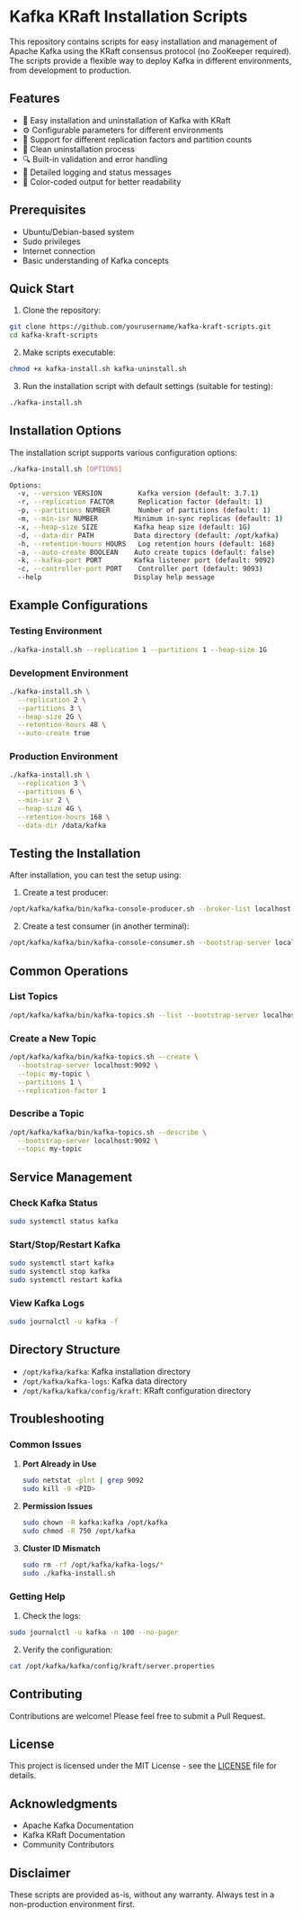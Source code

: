 # Kafka KRaft Installation Scripts

This repository contains scripts for easy installation and management of Apache Kafka using the KRaft consensus protocol (no ZooKeeper required). The scripts provide a flexible way to deploy Kafka in different environments, from development to production.

## Features

- 🚀 Easy installation and uninstallation of Kafka with KRaft
- ⚙️ Configurable parameters for different environments
- 🔄 Support for different replication factors and partition counts
- 🧹 Clean uninstallation process
- 🔍 Built-in validation and error handling
- 📝 Detailed logging and status messages
- 🎨 Color-coded output for better readability

## Prerequisites

- Ubuntu/Debian-based system
- Sudo privileges
- Internet connection
- Basic understanding of Kafka concepts

## Quick Start

1. Clone the repository:
```bash
git clone https://github.com/yourusername/kafka-kraft-scripts.git
cd kafka-kraft-scripts
```

2. Make scripts executable:
```bash
chmod +x kafka-install.sh kafka-uninstall.sh
```

3. Run the installation script with default settings (suitable for testing):
```bash
./kafka-install.sh
```

## Installation Options

The installation script supports various configuration options:

```bash
./kafka-install.sh [OPTIONS]

Options:
  -v, --version VERSION         Kafka version (default: 3.7.1)
  -r, --replication FACTOR      Replication factor (default: 1)
  -p, --partitions NUMBER       Number of partitions (default: 1)
  -m, --min-isr NUMBER         Minimum in-sync replicas (default: 1)
  -x, --heap-size SIZE         Kafka heap size (default: 1G)
  -d, --data-dir PATH          Data directory (default: /opt/kafka)
  -h, --retention-hours HOURS   Log retention hours (default: 168)
  -a, --auto-create BOOLEAN    Auto create topics (default: false)
  -k, --kafka-port PORT        Kafka listener port (default: 9092)
  -c, --controller-port PORT    Controller port (default: 9093)
  --help                       Display help message
```

## Example Configurations

### Testing Environment
```bash
./kafka-install.sh --replication 1 --partitions 1 --heap-size 1G
```

### Development Environment
```bash
./kafka-install.sh \
  --replication 2 \
  --partitions 3 \
  --heap-size 2G \
  --retention-hours 48 \
  --auto-create true
```

### Production Environment
```bash
./kafka-install.sh \
  --replication 3 \
  --partitions 6 \
  --min-isr 2 \
  --heap-size 4G \
  --retention-hours 168 \
  --data-dir /data/kafka
```

## Testing the Installation

After installation, you can test the setup using:

1. Create a test producer:
```bash
/opt/kafka/kafka/bin/kafka-console-producer.sh --broker-list localhost:9092 --topic test-topic
```

2. Create a test consumer (in another terminal):
```bash
/opt/kafka/kafka/bin/kafka-console-consumer.sh --bootstrap-server localhost:9092 --topic test-topic --from-beginning
```

## Common Operations

### List Topics
```bash
/opt/kafka/kafka/bin/kafka-topics.sh --list --bootstrap-server localhost:9092
```

### Create a New Topic
```bash
/opt/kafka/kafka/bin/kafka-topics.sh --create \
  --bootstrap-server localhost:9092 \
  --topic my-topic \
  --partitions 1 \
  --replication-factor 1
```

### Describe a Topic
```bash
/opt/kafka/kafka/bin/kafka-topics.sh --describe \
  --bootstrap-server localhost:9092 \
  --topic my-topic
```

## Service Management

### Check Kafka Status
```bash
sudo systemctl status kafka
```

### Start/Stop/Restart Kafka
```bash
sudo systemctl start kafka
sudo systemctl stop kafka
sudo systemctl restart kafka
```

### View Kafka Logs
```bash
sudo journalctl -u kafka -f
```

## Directory Structure

- `/opt/kafka/kafka`: Kafka installation directory
- `/opt/kafka/kafka-logs`: Kafka data directory
- `/opt/kafka/kafka/config/kraft`: KRaft configuration directory

## Troubleshooting

### Common Issues

1. **Port Already in Use**
   ```bash
   sudo netstat -plnt | grep 9092
   sudo kill -9 <PID>
   ```

2. **Permission Issues**
   ```bash
   sudo chown -R kafka:kafka /opt/kafka
   sudo chmod -R 750 /opt/kafka
   ```

3. **Cluster ID Mismatch**
   ```bash
   sudo rm -rf /opt/kafka/kafka-logs/*
   sudo ./kafka-install.sh
   ```

### Getting Help

1. Check the logs:
```bash
sudo journalctl -u kafka -n 100 --no-pager
```

2. Verify the configuration:
```bash
cat /opt/kafka/kafka/config/kraft/server.properties
```

## Contributing

Contributions are welcome! Please feel free to submit a Pull Request.

## License

This project is licensed under the MIT License - see the [LICENSE](LICENSE) file for details.

## Acknowledgments

- Apache Kafka Documentation
- Kafka KRaft Documentation
- Community Contributors

## Disclaimer

These scripts are provided as-is, without any warranty. Always test in a non-production environment first.
